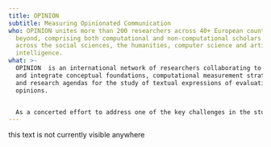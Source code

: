 ```yaml
---
title: OPINION
subtitle: Measuring Opinionated Communication
who: OPINION unites more than 200 researchers across 40+ European countries and
  beyond, comprising both computational and non-computational scholars from all
  across the social sciences, the humanities, computer science and artificial
  intelligence.
what: >-
  OPINION  is an international network of researchers collaborating to develop
  and integrate conceptual foundations, computational measurement strategies,
  and research agendas for the study of textual expressions of evaluative
  opinions.


  As a concerted effort to address one of the key challenges in the study of digital textual data, OPINION advances a trans-disciplinary, multilingual, culturally sensitive, and collaborative approach to studying opinionated communication.
---
```

this text is not currently visible anywhere